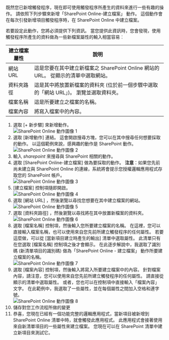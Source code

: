 既然您已新增觸發程序，現在即可使用觸發程序所產生的資料來進行一些有趣的操作。 請依照下列步驟來新增「SharePoint Online-建立檔案」  動作。 這個動作會在每次引發新增項目觸發程序時，在 SharePoint Online 中建立檔案。 

若要設定此動作，您將必須提供下列資訊。 當您提供此資訊時，您會發現，使用觸發程序所產生的資料做為一些新檔案屬性的輸入相當容易︰

| 建立檔案屬性 | 說明 |
| --- | --- |
| 網站 URL |這是您要在其中建立新檔案之 SharePoint Online 網站的 URL。 從顯示的清單中選取網站。 |
| 資料夾路徑 |這是其中將放置新檔案的資料夾 (位於前一個步驟中選取的「網站 URL」)。 瀏覽並選取資料夾。 |
| 檔案名稱 |這是所要建立之檔案的名稱。 |
| 檔案內容 |將寫入檔案中的內容。 |

1. 選取 [+ 新步驟]  來新增動作。  
   ![SharePoint Online 動作圖像 1](./media/connectors-create-api-sharepointonline/action-1.png)  
2. 選取 [新增動作]  連結。 這會開啟搜尋方塊，您可以在其中搜尋任何想要採取的動作。 以這個範例來說，感興趣的動作是 SharePoint 動作。    
   ![SharePoint Online 動作圖像 2](./media/connectors-create-api-sharepointonline/action-2.png)    
3. 輸入 *sharepoint* 來搜尋與 SharePoint 相關的動作。
4. 選取 [SharePoint Online-建立檔案] 做為要採取的動作。   **注意**：如果您先前尚未建立與 SharePoint Online 的連線，系統將會提示您授權邏輯應用程式存取您的 SharePoint 帳戶。    
   ![SharePoint Online 動作圖像 3](./media/connectors-create-api-sharepointonline/action-3.png)    
5. [建立檔案]  控制項隨即開啟。   
   ![SharePoint Online 動作圖像 4](./media/connectors-create-api-sharepointonline/action-4.png)     
6. 選取 [網站 URL]  ，然後瀏覽以尋找您想要在其中建立檔案的網站。     
   ![SharePoint Online 動作圖像 5](./media/connectors-create-api-sharepointonline/action-5.png)  
7. 選取 [資料夾路徑]  ，然後瀏覽以尋找將在其中放置新檔案的資料夾。  
   ![SharePoint Online 動作圖像 6](./media/connectors-create-api-sharepointonline/action-6.png)  
8. 選取 [檔案名稱]  控制項，然後輸入您所要建立檔案的名稱。 在這裡，您可以直接輸入檔案名稱，也可以使用來自您先前所建立觸發程序的任何屬性。 若要這麼做，可以從 [當新項目建立時產生的輸出] 清單中選取屬性。 此清單只有在您選取 [檔案名稱]  控制項之後才會顯示。 在此逐步解說中，我選取了識別碼 (新清單項目的識別碼) 做為「SharePoint Online - 建立檔案」  動作所要建立檔案的名稱。    
   ![SharePoint Online 動作圖像 7](./media/connectors-create-api-sharepointonline/action-7.png)  
9. 選取 [檔案內容]  控制項，然後輸入將寫入所要建立檔案中的內容。 針對檔案內容，請注意，您可以使用來自您先前所建立觸發程序的任何屬性。 請直接從顯示的清單中選取屬性。 或者，您也可以在控制項中直接輸入「檔案內容」  文字。 在此範例中，我選取了一些屬性，並在每個屬性之間加入空格和連字號。        
   ![SharePoint Online 動作圖像 8](./media/connectors-create-api-sharepointonline/action-8.png)  
10. 儲存對您工作流程所做的變更  
11. 恭喜，您現在已經有一個功能完整的邏輯應用程式，當新項目被新增到 SharePoint Online 清單中時，就會觸發此應用程式。 此應用程式會接著使用來自新清單項目的一些屬性來建立檔案。  您現在可以在 SharePoint 清單中建立新項目來測試它。 

